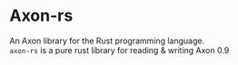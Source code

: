 # Axon-rs
An Axon library for the Rust programming language.  
`axon-rs` is a pure rust library for reading & writing Axon 0.9
